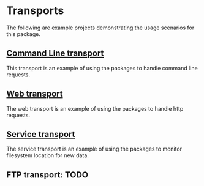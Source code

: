 # Transports

The following are example projects demonstrating the usage scenarios for this package.

## [Command Line transport](../../../tree/main/transport/cl "Command Line transport")
This transport is an example of using the packages to handle command line requests.

## [Web transport](../../../tree/main/transport/web "web transport")
The web transport is an example of using the packages to handle http requests.

## [Service transport](../../../tree/main/transport/service "service transport")
The service transport is an example of using the packages to monitor filesystem location for new data.

## FTP transport: TODO